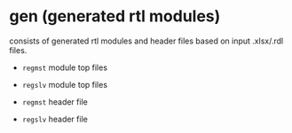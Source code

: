 # gen (generated rtl modules)

consists of generated rtl modules and header files based on input .xlsx/.rdl files.

- `regmst` module top files

- `regslv` module top files

- `regmst` header file

- `regslv` header file
